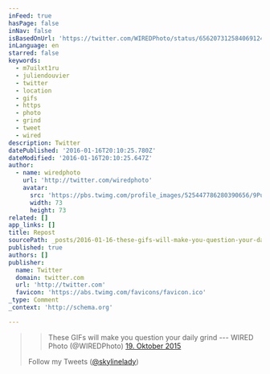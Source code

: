 ```yaml
---
inFeed: true
hasPage: false
inNav: false
isBasedOnUrl: 'https://twitter.com/WIREDPhoto/status/656207312584069124'
inLanguage: en
starred: false
keywords:
  - m7uilxt1ru
  - juliendouvier
  - twitter
  - location
  - gifs
  - https
  - photo
  - grind
  - tweet
  - wired
description: Twitter
datePublished: '2016-01-16T20:10:25.780Z'
dateModified: '2016-01-16T20:10:25.647Z'
author:
  - name: wiredphoto
    url: 'http://twitter.com/wiredphoto'
    avatar:
      src: 'https://pbs.twimg.com/profile_images/525447786280390656/9PuIeue1_bigger.jpeg'
      width: 73
      height: 73
related: []
app_links: []
title: Repost
sourcePath: _posts/2016-01-16-these-gifs-will-make-you-question-your-daily-grind-httpwr.md
published: true
authors: []
publisher:
  name: Twitter
  domain: twitter.com
  url: 'http://twitter.com'
  favicon: 'https://abs.twimg.com/favicons/favicon.ico'
_type: Comment
_context: 'http://schema.org'

---
```

> > These GIFs will make you question your daily grind --- WIRED Photo (@WIREDPhoto) [19\. Oktober 2015][0]
> 
> Follow my  Tweets ([@skylinelady][1])

> 



[0]: https://twitter.com/WIREDPhoto/status/656207312584069124
[1]: https://twitter.com/skylinelady